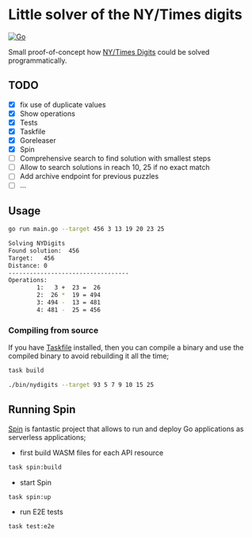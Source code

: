 # Little solver of the NY/Times digits

[![Go](https://github.com/timgluz/nydigits/actions/workflows/go.yml/badge.svg?branch=main)](https://github.com/timgluz/nydigits/actions/workflows/go.yml)

Small proof-of-concept how [NY/Times Digits](https://www.nytimes.com/games/digits)
could be solved programmatically.

## TODO

- [x] fix use of duplicate values
- [x] Show operations
- [x] Tests
- [x] Taskfile
- [x] Goreleaser
- [x] Spin
- [ ] Comprehensive search to find solution with smallest steps
- [ ] Allow to search solutions in reach 10, 25 if no exact match
- [ ] Add archive endpoint for previous puzzles
- [ ] ...

## Usage

```bash
go run main.go --target 456 3 13 19 20 23 25

Solving NYDigits
Found solution:  456
Target:   456
Distance: 0
----------------------------------
Operations:
        1:   3 +  23 =  26
        2:  26 *  19 = 494
        3: 494 -  13 = 481
        4: 481 -  25 = 456
```

### Compiling from source

If you have [Taskfile](https://taskfile.dev/) installed, then you can compile a binary
and use the compiled binary to avoid rebuilding it all the time;

```bash
task build

./bin/nydigits --target 93 5 7 9 10 15 25
```

## Running Spin

[Spin](https://developer.fermyon.com/spin/index) is fantastic project that allows to run and deploy Go applications as serverless applications;

* first build WASM files for each API resource

```bash
task spin:build
```

* start Spin

```bash
task spin:up
```

* run E2E tests

```
task test:e2e
```
